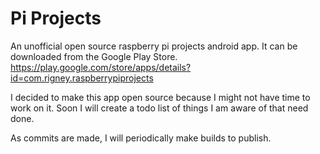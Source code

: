 Pi Projects
==========

An unofficial open source raspberry pi projects android app.  It can be downloaded from the Google Play Store.
https://play.google.com/store/apps/details?id=com.rigney.raspberrypiprojects

I decided to make this app open source because I might not have time to work on it.  Soon I will create a todo list of things I am aware of that need done.

As commits are made, I will periodically make builds to publish.
